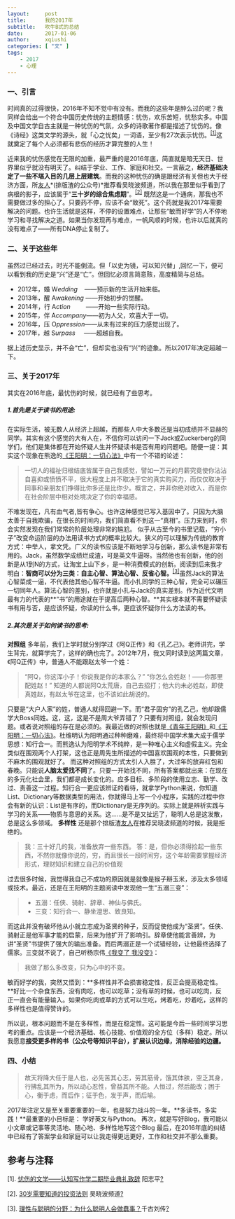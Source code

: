 ```yaml
---
layout:     post
title:      我的2017年
subtitle:   吹牛B式的总结
date:       2017-01-06
author:     xqiushi
categories: [ "文" ]
tags:
    - 2017
    - 心理
---
```



###  一、引言
时间真的过得很快，2016年不知不觉中有没有。而我的这些年是肿么过的呢？我同样会给出一个符合中国历史传统的主题情感：忧伤，欢乐苦短，忧愁实多。中国及中国文学自古主就是一种忧伤的气氛，众多的诗歌著作都是描述了忧伤的。像《诗经》这类文学的源头，就「心之忧矣」一词语，至少有27次表示忧伤。<a name="-1"></a><sup>[[1]](#1)</sup>这就奠定了每个人必须都有悲伤的经历才算完整的人生！

近来我的忧伤感觉在无限的加重，最严重的是2016年底，简直就是暗无天日、世界里似乎就没有明天了。纠结于学业、工作、家庭和社交。一言蔽之，**经济基础决定了一些不堪入目的几层上层建筑**。而我的这种忧伤的确是跟经济有关但也大于经济方面，所[友人](http://mp.weixin.qq.com/s/iJyCzJ0rDCDdiBZWvCGhrQ)*(排版渣的公众号)*推荐看吴晓波频道，所以我在那里似乎看到了病根的影子，应该属于“**三十岁的综合焦虑期**”。<a name="-2"></a><sup>[[2]](#2)</sup> 既然这是一个通病，那我也不需要做过多的担心了。只要药不停，应该不会“致死”。这个药就是我2017年需要解决的问题。也许生活就是这样，不停的设置难点，让那些“敏而好学”的人不停地学习和寻找解决之道。如果当你发现再与难点，一帆风顺的时候，也许以后就真的没有难点了——所有DNA停止复制了。

### 二、关于这些年
虽然过已经过去，时光不能倒流。但「以史为镜，可以知兴替」,回忆一下，便可以看到我的历史是“兴”还是“亡”。但回忆必须言简意赅，高度精简与总结。

- 2012年，婚 W*edding*&nbsp;&nbsp;&nbsp;&nbsp;——预示新的生活开始来临。
- 2013年，醒 A*wakening* ——开始初步的觉醒。
- 2014年，行 A*ction*&nbsp;&nbsp;&nbsp;&nbsp;&nbsp;&nbsp;&nbsp;&nbsp;&nbsp;——开始一些实际行动。
- 2015年，伴 A*ccompany*——初为人父，欢喜大于一切。
- 2016年，压 O*ppression*——从未有过来的压力感觉出现了。
- 2017年，越 S*urpass* &nbsp;&nbsp;&nbsp;&nbsp;——超越自我。

据上述历史显示，并不会“亡”，但却实也没有“兴”的迹象。所以2017年决定超越一下。


### 三、关于2017年
其实在2016年底，最忧伤的时候，就已经有了些思考。

##### 1.首先是关于读书的用途:

在实际生活，被无数人从经济上超越，而那些人中大多数还是当初成绩并不显赫的同学。其实有这个感觉的大有人在，不信你可以访问一下Jack或Zuckerberg的同学们，他们是集体都在开始怀疑人生并怀疑读书是否有用的问题吧。随便一提：其实这个现象在熊逸的[《王阳明：一切心法》](https://book.douban.com/subject/26879317/)中有一个不错的论述：

> 一切人的福祉归根结底皆属于自己我感觉，譬如一万元的月薪究竟使你沾沾自喜抑或愤愤不平，很大程度上并不取决于它的真实购买力，而仅仅取决于同事和亲朋友们挣得比你多还是比你少。概言之，并非你绝对收入，而是你在社会阶层中相对处境决定了你的幸福感。

不难发现在，凡有血气者,皆有争心。也许这种感觉已写入基因中了。只因为大脑太善于自我欺骗，在很长的时间内，我们简直看不到这一“真相”。压力来到时，你会实然发现在我们常常的阶层处理非常的尴尬。
似乎从古至今的书里记载，“穷小子”改变命运阶层的办法用读书方式的概率比较大。狭义的可以理解为传统的教育方式：中举人，拿文凭。广义的读书应该是不断地学习与创新，那么读书是非常有用的。Jack，虽然数学成绩烂成渣，可是英文牛逼呀。当然他也有创新，他的创新是从1到N的方式，让淘宝上山下乡，是一种消费模式的创新。阅读到后来我才明白：**智商可以分为三类：自主心智、算法心智、反省心智。**<a name="-3"></a><sup>[[3]](#3)</sup>虽然Jack的算法心智菜成一逼，不代表他其他心智不牛逼。而小扎同学的三种心智，完全可以碾压一切同年人。算法心智的差别，也许就是小扎与Jack的真实差别。作为近代文明最有力的代表的**“书”的用途就在于提高后两种心智。**其实根本就不需要怀疑读书有用与否，是应该怀疑，你读的什么书，更应该怀疑你什么方法读的书。

##### 2.其次是关于如何读书的思考:

**对照组**
多年前，我们上学时就分别学过《阿Q正传》和《孔乙己》。老师讲完，学生背完，就算学完了，这样的确也完了。2012年7月，我又同时读到这两篇文章，《阿Q正传》中，普通人不能跟赵太爷一个姓：

> “阿Q，你这浑小子！你说我是你的本家么？”
> “你怎么会姓赵！——你那里配姓赵！”
> 知道的人都说阿Q太荒唐，自己去招打；他大约未必姓赵，即使真姓赵，有赵太爷在这里，也不该如此胡说的。

只要是“大户人家”的姓，普通人就得回避一下。而“君子固穷”的孔乙己，他却跟儒学大Boss同姓。这，这，这是不是周大爷弄错了？只要有对照组，就会发现问题。或者说对照组的存在是必须的。我最近做的对照也就是[《青年王阳明》](http://union-click.jd.com/jdc?e=0&p=AyIHZR5aEQISA1AYUyUCEgRcE1oWACJDCkMFSjJLQhBaUAscSkIBR0ROVw1VC0dFFQIRDl0aWBcdS0IJRmtcW2x9BxkQSGdkQ11%2FBGBDQFc0ZT1lDh43UBtcFAsSD1MfaxUDEwZUGV0VBxI3ZRtaJVB83%2BOtg7CzDtP%2FlI6dlSICVRxbHQsaAVYrWxALFgBRH10SBBICUStcJUtSXxFZAk0yIjdl&t=W1dCFBBFC1pXUwkEAEAdQFkJBVsVARsPVBhZCltXWwg%3D)和[《王阳明：一切心法》](http://union-click.jd.com/jdc?e=0&p=AyIHZR5aEQISA1AYUyUCEQZXG1MVAyJDCkMFSjJLQhBaUAscSkIBR0ROVw1VC0dFFQETBVUTWxQdS0IJRmtsGHsdXWEeVmdkUy9gPVVLRw8leAdlDh43UBtcFAsSD1MfaxUDEwZUGV0VBxI3ZRtaJVB83%2BOtg7CzDtP%2FlI6dlSICVRxbHQsaAVYrWxALFgBRH1ISABQCVitcJUtSXxFZAk0yIjdl&t=W1dCFBBFC1pXUwkEAEAdQFkJBVsWAxAHXRtaCltXWwg%3D)。杜维明认为阳明通过种种磨难，最终将中国学术集大成于儒学思想：知行合一。而熊逸认为阳明学术不纯粹，是一种唯心主义和虚假主义。完全类似在围观两个人打架，这也正是周先生所描述的中国喜欢围观的本性，只要做到不麻木的围观就好了。
而这种对照组的方式太引人入胜了，大过年的放弃红包和春晚。只能说**人脑太爱找不同**了。只要一开始找不同，所有答案都就出来：在现在的多元化社会里，我们都是成长变化的。应多目标、多阶段的使用立志、勤学、改过、责善这一过程。知行合一更应该辨证的看待，就拿学Python来说，你知道List、Dictionary等数据类型的用法，你就得马上写一个小程序，实践的过程中你会有新的认识：List是有序的，而Dictionary是无序列的。实际上就是辨析实践与学习的关系——物质与意思的关系。这……是不是又扯远了，聪明人总是这发散，总是这么多领域。
**多样性**
还是那个排版渣[友人](http://mp.weixin.qq.com/s/iJyCzJ0rDCDdiBZWvCGhrQ)在推荐吴晓波频道的时候，我是拒绝的。
> 我：三十好几的我，准备放弃一些东西。
> 答：是，但你必须得捡起一些东西，不然你就像你说的，穷，而且很长一段时间穷，这个年龄需要掌握经济形式，理财知识和建立自己的价值观

过去很多时候，我觉得我自己不成功的原因就是就像是猴子掰玉米，涉及太多领域或技术。最近，还是在王阳明的主题阅读中发现他一生“五溺三变”：
> * 五溺：任侠、骑射、辞章、神仙与佛氏。
> * 三变：知行合一、静坐澄思、致良知。

而这此并没有破坏他从小就立志成为圣贤的种子，反而促使他成为“圣贤”。任侠、骑射正是他军事才能的启蒙，后来为他扩开了影响引。辞章使他能言善辨，为讲“圣贤”书提供了强大的输出准备。而后两溺正是一个试错经验，让他最终选择了儒家。三变就不说了，自己听杨宗伟[《我变了 我没变》](https://y.qq.com/portal/song/0018o8rd3PL3hQ.html?ADTAG=baiduald&play=1)：
> 我做了那么多改变，只为心中的不变。

敏而好学的我，突然又悟到：**多样性并不会损害稳定性，反正会提高稳定性。**好比一个杂食东西，没有肉吃，也可以吃草；没有草的时候，也可以吃肉，反正一直会有能量输入。如果你吃肉或草的方式可以生吃，烤着吃，炒着吃，这样的多样性也是值得赞许的。

所以说，根本问题而不是在多样性，而是在稳定性。这可能是今后一些时间学习思考的重点。应该是一个经济基础、核心技能、价值观的全方位（多样）稳定。所以我愿意**接受更多样的书（公众号等知识平台），扩展认识边缘，消除经验的边疆。**
### 四、小结

> 故天将降大任于是人也，必先苦其心志，劳其筋骨，饿其体肤，空乏其身，行拂乱其所为，所以动心忍性，曾益其所不能。人恒过，然后能改；困于心，衡于虑，而后作；征于色，发于声，而后喻。

2017年注定又是至关重要重要的一年，也是努力战斗的一年。**多读书，多实践！**最重要的小目标是：
学好英文与Python。
再次，就是写好Blog，我可能以小文章或记事等灵活地、随心地、多样性地写这个Blog
最后，在2016年底的纠结中已经有了答案学业和家庭可以让我走得更远更好，工作和社交并不那么重要。

参考与注释
---
 <a name="1"></a>[1]. [忧伤的文学——认知写作学二期毕业典礼致辞](http://mp.weixin.qq.com/s?__biz=MzA3MzM0MjUyMQ==&mid=2652149425&idx=1&sn=0132397fae3b52def5fb1fc968136796&chksm=84f0bde7b38734f17809ab2df509c6e14c5db9f80cbf6b90edfdc87214dc4ff2a370c51a4574#rd) 阳志平[?](#-1)

<a name="2"></a>[2]. [30岁需要知道的投资法则](http://www.iqiyi.com/v_19rrao5oj0.html) 吴晓波频道[?](#-2)

<a name="3"></a>[3]. [理性与聪明的分野：为什么聪明人会做蠢事？](http://www.jianshu.com/p/c4a46af9a788)千古刘传[?](#-3)

